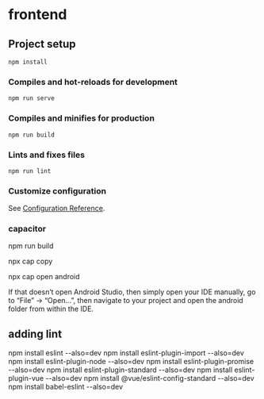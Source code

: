 # frontend

## Project setup
```
npm install
```

### Compiles and hot-reloads for development
```
npm run serve
```

### Compiles and minifies for production
```
npm run build
```

### Lints and fixes files
```
npm run lint
```

### Customize configuration
See [Configuration Reference](https://cli.vuejs.org/config/).


### capacitor

npm run build

npx cap copy

npx cap open android

If that doesn’t open Android Studio, then simply open your IDE manually, go to “File” → “Open…”, then navigate to your project and open the android folder from within the IDE.


## adding lint

npm install eslint --also=dev
npm install eslint-plugin-import --also=dev
npm install eslint-plugin-node --also=dev
npm install eslint-plugin-promise --also=dev
npm install eslint-plugin-standard --also=dev
npm install eslint-plugin-vue --also=dev
npm install @vue/eslint-config-standard --also=dev
npm install babel-eslint --also=dev
